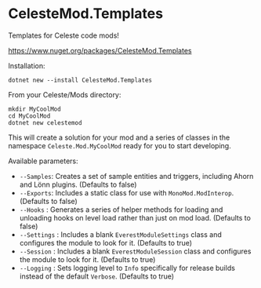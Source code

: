 # CelesteMod.Templates
Templates for Celeste code mods!

https://www.nuget.org/packages/CelesteMod.Templates

Installation:

`dotnet new --install CelesteMod.Templates`

From your Celeste/Mods directory:

```shell
mkdir MyCoolMod
cd MyCoolMod
dotnet new celestemod
```

This will create a solution for your mod and a series of classes in the namespace `Celeste.Mod.MyCoolMod` ready for you to start developing.

Available parameters:
* `--Samples`: Creates a set of sample entities and triggers, including Ahorn and Lönn plugins. (Defaults to false)
* `--Exports`: Includes a static class for use with `MonoMod.ModInterop`. (Defaults to false)
* `--Hooks` : Generates a series of helper methods for loading and unloading hooks on level load rather than just on mod load. (Defaults to false)
* `--Settings` : Includes a blank `EverestModuleSettings` class and configures the module to look for it. (Defaults to true)
* `--Session` : Includes a blank `EverestModuleSession` class and configures the module to look for it. (Defaults to true)
* `--Logging` : Sets logging level to `Info` specifically for release builds instead of the default `Verbose`. (Defaults to true)
